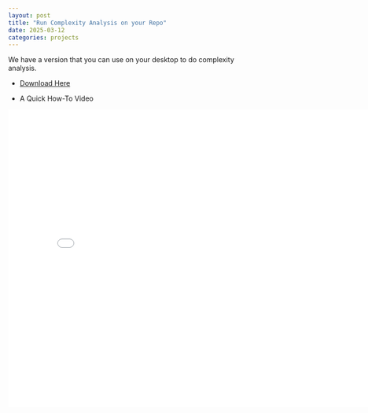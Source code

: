 ```yaml
---
layout: post
title: "Run Complexity Analysis on your Repo"
date: 2025-03-12
categories: projects
---
```


We have a version that you can use on your desktop to do complexity analysis. 

- [Download Here](https://drive.google.com/file/d/1FunJF_N4mBfgYQDNvJsW2XWhcgu9jZbh/view?usp=drive_link)

- A Quick How-To Video
<iframe width="800" height="605" src="/assets/videos/complexity-analysis.mov" frameborder="0" allowfullscreen></iframe>


<style>
    .site-footer {
        display: none;
    }

    .post-title {
        font-size: 36px;
    }
</style>
